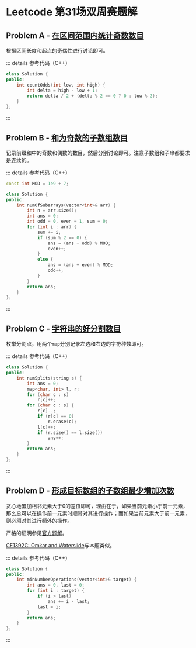 # Leetcode 第31场双周赛题解

## Problem A - [在区间范围内统计奇数数目](https://leetcode-cn.com/problems/count-odd-numbers-in-an-interval-range/)

根据区间长度和起点的奇偶性进行讨论即可。

::: details 参考代码（C++）

```cpp
class Solution {
public:
    int countOdds(int low, int high) {
        int delta = high - low + 1;
        return delta / 2 + (delta % 2 == 0 ? 0 : low % 2);
    }
};
```

:::

## Problem B - [和为奇数的子数组数目](https://leetcode-cn.com/problems/number-of-sub-arrays-with-odd-sum/)

记录前缀和中的奇数和偶数的数目，然后分别讨论即可。注意子数组和子串都要求是连续的。

::: details 参考代码（C++）

```cpp
const int MOD = 1e9 + 7;

class Solution {
public:
    int numOfSubarrays(vector<int>& arr) {
        int n = arr.size();
        int ans = 0;
        int odd = 0, even = 1, sum = 0;
        for (int i : arr) {
            sum += i;
            if (sum % 2 == 0) {
                ans = (ans + odd) % MOD;
                even++;
            }
            else {
                ans = (ans + even) % MOD;
                odd++;
            }
        }
        return ans;
    }
};
```

:::

## Problem C - [字符串的好分割数目](https://leetcode-cn.com/problems/number-of-good-ways-to-split-a-string/)

枚举分割点，用两个`map`分别记录左边和右边的字符种数即可。

::: details 参考代码（C++）

```cpp
class Solution {
public:
    int numSplits(string s) {
        int ans = 0;
        map<char, int> l, r;
        for (char c : s)
            r[c]++;
        for (char c : s) {
            r[c]--;
            if (r[c] == 0)
                r.erase(c);
            l[c]++;
            if (r.size() == l.size())
                ans++;
        }
        return ans;
    }
};
```

:::

## Problem D - [形成目标数组的子数组最少增加次数](https://leetcode-cn.com/problems/minimum-number-of-increments-on-subarrays-to-form-a-target-array/)

贪心地累加相邻元素大于$0$的差值即可，理由在于，如果当前元素小于前一元素，那么总可以在操作前一元素时顺带对其进行操作；而如果当前元素大于前一元素，则必须对其进行额外的操作。

严格的证明参见[官方题解](https://leetcode-cn.com/problems/minimum-number-of-increments-on-subarrays-to-form-a-target-array/solution/xing-cheng-mu-biao-shu-zu-de-zi-shu-zu-zui-shao-ze/)。

[CF1392C: Omkar and Waterslide](https://codeforces.com/contest/1392/problem/C)与本题类似。

::: details 参考代码（C++）

```cpp
class Solution {
public:
    int minNumberOperations(vector<int>& target) {
        int ans = 0, last = 0;
        for (int i : target) {
            if (i > last)
                ans += i - last;
            last = i;
        }
        return ans;
    }
};
```

:::

<Utterances />
